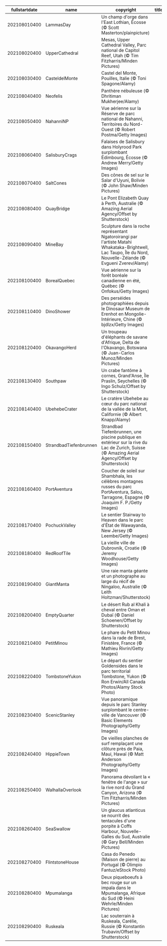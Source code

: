 |fullstartdate|name|copyright|title|image|
|--|--|--|--|--|
202108010400|LammasDay|Un champ d'orge dans l'East Lothian, Écosse (© Scott Masterton/plainpicture)||![](/fr-CA/2021/08/202108010400LammasDay.jpg)|
202108020400|UpperCathedral|Mesas, Upper Cathedral Valley, Parc national de Capitol Reef, Utah (© Tim Fitzharris/Minden Pictures)||![](/fr-CA/2021/08/202108020400UpperCathedral.jpg)|
202108030400|CasteldelMonte|Castel del Monte, Pouilles, Italie (© Toni Spagone/Alamy)||![](/fr-CA/2021/08/202108030400CasteldelMonte.jpg)|
202108040400|Neofelis|Panthère nébuleuse (© Dhritiman Mukherjee/Alamy)||![](/fr-CA/2021/08/202108040400Neofelis.jpg)|
202108050400|NahanniNP|Vue aérienne sur la Réserve de parc national de Nahanni, Territoires du Nord-Ouest (© Robert Postma/Getty Images)||![](/fr-CA/2021/08/202108050400NahanniNP.jpg)|
202108060400|SalisburyCrags|Falaises de Salisbury dans Holyrood Park surplombant Édimbourg, Écosse (© Andrew Merry/Getty Images)||![](/fr-CA/2021/08/202108060400SalisburyCrags.jpg)|
202108070400|SaltCones|Des cônes de sel sur le Salar d'Uyuni, Bolivie (© John Shaw/Minden Pictures)||![](/fr-CA/2021/08/202108070400SaltCones.jpg)|
202108080400|QuayBridge|Le Pont Elizabeth Quay à Perth, Australie (© Amazing Aerial Agency/Offset by Shutterstock)||![](/fr-CA/2021/08/202108080400QuayBridge.jpg)|
202108090400|MineBay|Sculpture dans la roche représentant Ngatoroirangi par l'artiste Matahi Whakataka-Brightwell, Lac Taupo, Île du Nord, Nouvelle-Zélande (© Evgueni Zverev/Alamy)||![](/fr-CA/2021/08/202108090400MineBay.jpg)|
202108100400|BorealQuebec|Vue aérienne sur la forêt boréale canadienne en été, Québec (© Onfokus/Getty Images)||![](/fr-CA/2021/08/202108100400BorealQuebec.jpg)|
202108110400|DinoShower|Des perséides photographiées depuis le Dinosaur Museum de Erenhot en Mongolie-Intérieure, Chine (© bjdlzx/Getty Images)||![](/fr-CA/2021/08/202108110400DinoShower.jpg)|
202108120400|OkavangoHerd|Un troupeau d'éléphants de savane d'Afrique, Delta de l'Okavango, Botswana (© Juan-Carlos Munoz/Minden Pictures)||![](/fr-CA/2021/08/202108120400OkavangoHerd.jpg)|
202108130400|Southpaw|Un crabe fantôme à cornes, Grand'Anse, Île Praslin, Seychelles (© Ingo Schulz/Offset by Shutterstock)||![](/fr-CA/2021/08/202108130400Southpaw.jpg)|
202108140400|UbehebeCrater|Le cratère Ubehebe au cœur du parc national de la vallée de la Mort, Californie (© Albert Knapp/Alamy)||![](/fr-CA/2021/08/202108140400UbehebeCrater.jpg)|
202108150400|StrandbadTiefenbrunnen|Strandbad Tiefenbrunnen, une piscine publique en extérieur sur la rive du Lac de Zurich, Suisse (© Amazing Aerial Agency/Offset by Shutterstock)||![](/fr-CA/2021/08/202108150400StrandbadTiefenbrunnen.jpg)|
202108160400|PortAventura|Coucher de soleil sur Shambhala, les célèbres montagnes russes du parc PortAventura, Salou, Tarragone, Espagne (© Joaquim F. P./Getty Images)||![](/fr-CA/2021/08/202108160400PortAventura.jpg)|
202108170400|PochuckValley|Le sentier Stairway to Heaven dans le parc d'État de Wawayanda, New Jersey (© Leembe/Getty Images)||![](/fr-CA/2021/08/202108170400PochuckValley.jpg)|
202108180400|RedRoofTile|La vieille ville de Dubrovnik, Croatie (© Jeremy Woodhouse/Getty Images)||![](/fr-CA/2021/08/202108180400RedRoofTile.jpg)|
202108190400|GiantManta|Une raie manta géante et un photographe au large du récif de Ningaloo, Australie (© Leith Holtzman/Shutterstock)||![](/fr-CA/2021/08/202108190400GiantManta.jpg)|
202108200400|EmptyQuarter|Le désert Rub al Khali à cheval entre Oman et Dubaï (© Daniel Schoenen/Offset by Shutterstock)||![](/fr-CA/2021/08/202108200400EmptyQuarter.jpg)|
202108210400|PetitMinou|Le phare du Petit Minou dans la rade de Brest, Finistère, France (© Mathieu Rivrin/Getty Images)||![](/fr-CA/2021/08/202108210400PetitMinou.jpg)|
202108220400|TombstoneYukon|Le départ du sentier Goldensides dans le parc territorial Tombstone, Yukon (© Ron Erwin/All Canada Photos/Alamy Stock Photo)||![](/fr-CA/2021/08/202108220400TombstoneYukon.jpg)|
202108230400|ScenicStanley|Vue panoramique depuis le parc Stanley surplombant le centre-ville de Vancouver (© Basic Elements Photography/Getty Images)||![](/fr-CA/2021/08/202108230400ScenicStanley.jpg)|
202108240400|HippieTown|De vieilles planches de surf remplaçant une clôture près de Paia, Maui, Hawaï (© Matt Anderson Photography/Getty Images)||![](/fr-CA/2021/08/202108240400HippieTown.jpg)|
202108250400|WalhallaOverlook|Panorama dévoilant la « fenêtre de l'ange » sur la rive nord du Grand Canyon, Arizona (© Tim Fitzharris/Minden Pictures)||![](/fr-CA/2021/08/202108250400WalhallaOverlook.jpg)|
202108260400|SeaSwallow|Un glaucus atlanticus se nourrit des tentacules d'une porpite à Coffs Harbour, Nouvelle-Galles du Sud, Australie (© Gary Bell/Minden Pictures)||![](/fr-CA/2021/08/202108260400SeaSwallow.jpg)|
202108270400|FlintstoneHouse|Casa do Penedo (Maison de pierre) au Portugal (© Olimpio Fantuz/eStock Photo)||![](/fr-CA/2021/08/202108270400FlintstoneHouse.jpg)|
202108280400|Mpumalanga|Deux piqueboeufs à bec rouge sur un impala dans le Mpumalanga, Afrique du Sud (© Heini Wehrle/Minden Pictures)||![](/fr-CA/2021/08/202108280400Mpumalanga.jpg)|
202108290400|Ruskeala|Lac souterrain à Ruskeala, Carélie, Russie (© Konstantin Trubavin/Offset by Shutterstock)||![](/fr-CA/2021/08/202108290400Ruskeala.jpg)|
